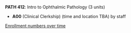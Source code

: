 **PATH 412**: Intro to Ophthalmic Pathology (3 units)

- **A00** (Clinical Clerkship) (time and location TBA) by staff

[Enrollment numbers over time](./PATH412.tsv)
